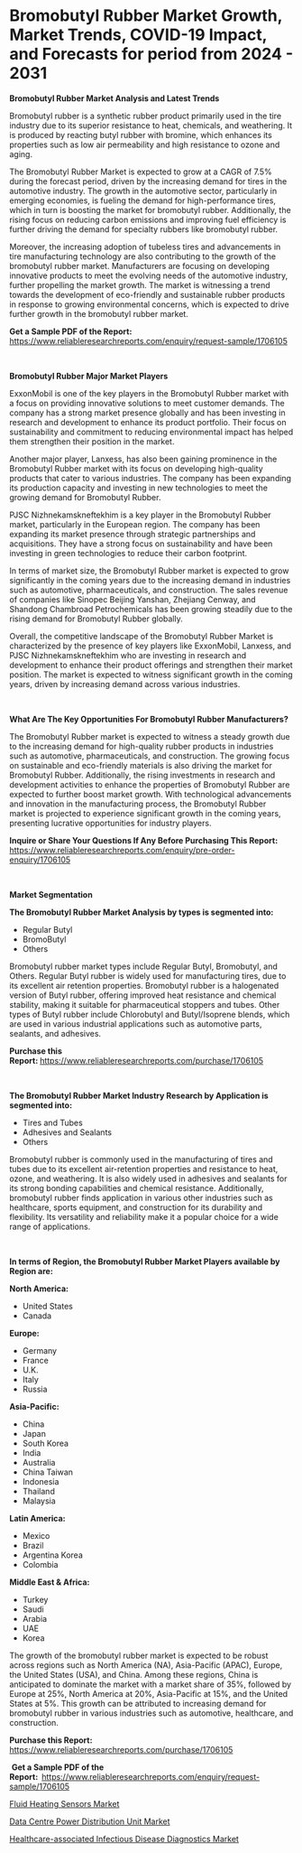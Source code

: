 <p><h1>Bromobutyl Rubber Market Growth, Market Trends, COVID-19 Impact, and Forecasts for period from 2024 - 2031</h1></p><p><strong>Bromobutyl Rubber Market Analysis and Latest Trends</strong></p>
<p><p>Bromobutyl rubber is a synthetic rubber product primarily used in the tire industry due to its superior resistance to heat, chemicals, and weathering. It is produced by reacting butyl rubber with bromine, which enhances its properties such as low air permeability and high resistance to ozone and aging. </p><p>The Bromobutyl Rubber Market is expected to grow at a CAGR of 7.5% during the forecast period, driven by the increasing demand for tires in the automotive industry. The growth in the automotive sector, particularly in emerging economies, is fueling the demand for high-performance tires, which in turn is boosting the market for bromobutyl rubber. Additionally, the rising focus on reducing carbon emissions and improving fuel efficiency is further driving the demand for specialty rubbers like bromobutyl rubber.</p><p>Moreover, the increasing adoption of tubeless tires and advancements in tire manufacturing technology are also contributing to the growth of the bromobutyl rubber market. Manufacturers are focusing on developing innovative products to meet the evolving needs of the automotive industry, further propelling the market growth. The market is witnessing a trend towards the development of eco-friendly and sustainable rubber products in response to growing environmental concerns, which is expected to drive further growth in the bromobutyl rubber market.</p></p>
<p><strong>Get a Sample PDF of the Report:&nbsp;</strong> <a href="https://www.reliableresearchreports.com/enquiry/request-sample/1706105">https://www.reliableresearchreports.com/enquiry/request-sample/1706105</a></p>
<p>&nbsp;</p>
<p><strong>Bromobutyl Rubber Major Market Players</strong></p>
<p><p>ExxonMobil is one of the key players in the Bromobutyl Rubber market with a focus on providing innovative solutions to meet customer demands. The company has a strong market presence globally and has been investing in research and development to enhance its product portfolio. Their focus on sustainability and commitment to reducing environmental impact has helped them strengthen their position in the market.</p><p>Another major player, Lanxess, has also been gaining prominence in the Bromobutyl Rubber market with its focus on developing high-quality products that cater to various industries. The company has been expanding its production capacity and investing in new technologies to meet the growing demand for Bromobutyl Rubber.</p><p>PJSC Nizhnekamskneftekhim is a key player in the Bromobutyl Rubber market, particularly in the European region. The company has been expanding its market presence through strategic partnerships and acquisitions. They have a strong focus on sustainability and have been investing in green technologies to reduce their carbon footprint.</p><p>In terms of market size, the Bromobutyl Rubber market is expected to grow significantly in the coming years due to the increasing demand in industries such as automotive, pharmaceuticals, and construction. The sales revenue of companies like Sinopec Beijing Yanshan, Zhejiang Cenway, and Shandong Chambroad Petrochemicals has been growing steadily due to the rising demand for Bromobutyl Rubber globally.</p><p>Overall, the competitive landscape of the Bromobutyl Rubber Market is characterized by the presence of key players like ExxonMobil, Lanxess, and PJSC Nizhnekamskneftekhim who are investing in research and development to enhance their product offerings and strengthen their market position. The market is expected to witness significant growth in the coming years, driven by increasing demand across various industries.</p></p>
<p>&nbsp;</p>
<p><strong>What Are The Key Opportunities For Bromobutyl Rubber Manufacturers?</strong></p>
<p><p>The Bromobutyl Rubber market is expected to witness a steady growth due to the increasing demand for high-quality rubber products in industries such as automotive, pharmaceuticals, and construction. The growing focus on sustainable and eco-friendly materials is also driving the market for Bromobutyl Rubber. Additionally, the rising investments in research and development activities to enhance the properties of Bromobutyl Rubber are expected to further boost market growth. With technological advancements and innovation in the manufacturing process, the Bromobutyl Rubber market is projected to experience significant growth in the coming years, presenting lucrative opportunities for industry players.</p></p>
<p><strong>Inquire or Share Your Questions If Any Before Purchasing This Report:</strong> <a href="https://www.reliableresearchreports.com/enquiry/pre-order-enquiry/1706105">https://www.reliableresearchreports.com/enquiry/pre-order-enquiry/1706105</a></p>
<p>&nbsp;</p>
<p><strong>Market Segmentation</strong></p>
<p><strong>The Bromobutyl Rubber Market Analysis by types is segmented into:</strong></p>
<p><ul><li>Regular Butyl</li><li>BromoButyl</li><li>Others</li></ul></p>
<p><p>Bromobutyl rubber market types include Regular Butyl, Bromobutyl, and Others. Regular Butyl rubber is widely used for manufacturing tires, due to its excellent air retention properties. Bromobutyl rubber is a halogenated version of Butyl rubber, offering improved heat resistance and chemical stability, making it suitable for pharmaceutical stoppers and tubes. Other types of Butyl rubber include Chlorobutyl and Butyl/Isoprene blends, which are used in various industrial applications such as automotive parts, sealants, and adhesives.</p></p>
<p><strong>Purchase this Report:&nbsp;</strong><a href="https://www.reliableresearchreports.com/purchase/1706105">https://www.reliableresearchreports.com/purchase/1706105</a></p>
<p>&nbsp;</p>
<p><strong>The Bromobutyl Rubber Market Industry Research by Application is segmented into:</strong></p>
<p><ul><li>Tires and Tubes</li><li>Adhesives and Sealants</li><li>Others</li></ul></p>
<p><p>Bromobutyl rubber is commonly used in the manufacturing of tires and tubes due to its excellent air-retention properties and resistance to heat, ozone, and weathering. It is also widely used in adhesives and sealants for its strong bonding capabilities and chemical resistance. Additionally, bromobutyl rubber finds application in various other industries such as healthcare, sports equipment, and construction for its durability and flexibility. Its versatility and reliability make it a popular choice for a wide range of applications.</p></p>
<p>&nbsp;</p>
<p><strong>In terms of Region, the Bromobutyl Rubber Market Players available by Region are:</strong></p>
<p>
    <p> <strong> North America: </strong>
        <ul>
            <li>United States</li>
            <li>Canada</li>
        </ul>
        </p> 
    <p> <strong> Europe: </strong>
        <ul>
            <li>Germany</li>
            <li>France</li>
            <li>U.K.</li>
            <li>Italy</li>
            <li>Russia</li>
        </ul>
        </p> 
    <p> <strong> Asia-Pacific: </strong>
        <ul>
            <li>China</li>
            <li>Japan</li>
            <li>South Korea</li>
            <li>India</li>
            <li>Australia</li>
            <li>China Taiwan</li>
            <li>Indonesia</li>
            <li>Thailand</li>
            <li>Malaysia</li>
        </ul>
        </p> 
    <p> <strong> Latin America: </strong>
        <ul>
            <li>Mexico</li>
            <li>Brazil</li>
            <li>Argentina Korea</li>
            <li>Colombia</li>
        </ul>
        </p> 
    <p> <strong> Middle East & Africa: </strong>
        <ul>
            <li>Turkey</li>
            <li>Saudi</li>
            <li>Arabia</li>
            <li>UAE</li>
            <li>Korea</li>
        </ul>
    </p>
    </p>
<p><p>The growth of the bromobutyl rubber market is expected to be robust across regions such as North America (NA), Asia-Pacific (APAC), Europe, the United States (USA), and China. Among these regions, China is anticipated to dominate the market with a market share of 35%, followed by Europe at 25%, North America at 20%, Asia-Pacific at 15%, and the United States at 5%. This growth can be attributed to increasing demand for bromobutyl rubber in various industries such as automotive, healthcare, and construction.</p></p>
<p><strong>Purchase this Report: </strong><a href="https://www.reliableresearchreports.com/purchase/1706105">https://www.reliableresearchreports.com/purchase/1706105</a></p>
<p>&nbsp;<strong>Get a Sample PDF of the Report:&nbsp;&nbsp;</strong><a href="https://www.reliableresearchreports.com/enquiry/request-sample/1706105">https://www.reliableresearchreports.com/enquiry/request-sample/1706105</a></p>
<p><strong></strong></p>
<p><p><a href="https://view.publitas.com/reportprime-1/fluid-heating-sensors-market-offers-provide-insightful-data-for-the-time-period-from-2024-to-2031-and-also-provide-analysis-based-on-application-type-and-region/">Fluid Heating Sensors Market</a></p><p><a href="https://glittery-fuchsia-86a.notion.site/Global-Data-Centre-Power-Distribution-Unit-Market-Size-and-Market-Trends-Insights-and-Projections-f-822fc13002de4c3282b36c13557943f4">Data Centre Power Distribution Unit Market</a></p><p><a href="https://acidic-farm-354.notion.site/Healthcare-associated-Infectious-Disease-Diagnostics-Market-Research-Report-Provides-Critical-Insigh-468d5651136c45398a5470d782f16663">Healthcare-associated Infectious Disease Diagnostics Market</a></p></p>